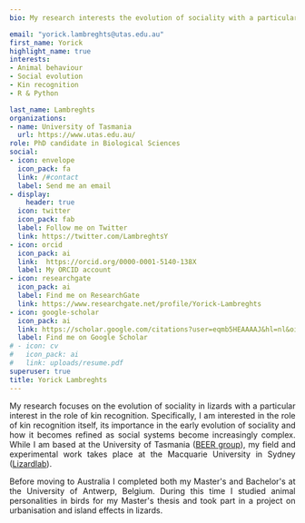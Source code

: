 ```yaml
---
bio: My research interests the evolution of sociality with a particular focus on the role of kin recognition.

email: "yorick.lambreghts@utas.edu.au"
first_name: Yorick
highlight_name: true
interests:
- Animal behaviour
- Social evolution
- Kin recognition
- R & Python

last_name: Lambreghts
organizations:
- name: University of Tasmania
  url: https://www.utas.edu.au/
role: PhD candidate in Biological Sciences
social:
- icon: envelope
  icon_pack: fa
  link: /#contact
  label: Send me an email
- display:
    header: true
  icon: twitter
  icon_pack: fab
  label: Follow me on Twitter
  link: https://twitter.com/LambreghtsY
- icon: orcid
  icon_pack: ai
  link:  https://orcid.org/0000-0001-5140-138X
  label: My ORCID account
- icon: researchgate
  icon_pack: ai
  label: Find me on ResearchGate
  link: https://www.researchgate.net/profile/Yorick-Lambreghts
- icon: google-scholar
  icon_pack: ai
  link: https://scholar.google.com/citations?user=eqmb5HEAAAAJ&hl=nl&oi=ao
  label: Find me on Google Scholar
# - icon: cv
#   icon_pack: ai
#   link: uploads/resume.pdf
superuser: true
title: Yorick Lambreghts
---
```


<div style="text-align: justify">

My research focuses on the evolution of sociality in lizards with a particular interest in the role of kin recognition. Specifically, I am interested in the role of kin recognition itself, its importance in the early evolution of sociality and how it becomes refined as social systems become increasingly complex. While I am based at the University of Tasmania ([BEER group](https://beergrouputas.wordpress.com/)), my field and experimental work takes place at the Macquarie University in Sydney ([Lizardlab](https://whitinglab.com/)).

Before moving to Australia I completed both my Master's and Bachelor's at the University of Antwerp, Belgium. During this time I studied animal personalities in birds for my Master's thesis and took part in a project on urbanisation and island effects in lizards.

</div>
